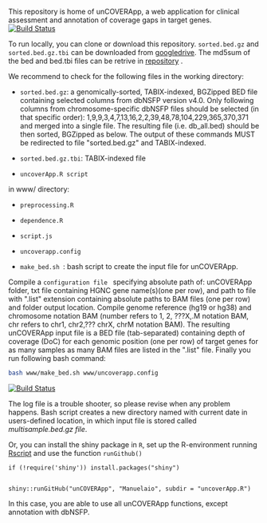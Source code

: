 This repository is home of unCOVERApp, a web application for clinical assessment and annotation of coverage gaps in target genes. 
[![Build Status](https://travis-ci.org/Manuelaio/unCOVERApp.svg?branch=master)](https://travis-ci.org/Manuelaio/unCOVERApp)

To run locally, you can clone or download this repository.  `sorted.bed.gz` and  `sorted.bed.gz.tbi` can be downloaded from [googledrive](https://drive.google.com/open?id=1WkFxXYdatkriHqgWwOazhvkl-qW_vaxh). The md5sum of the bed and bed.tbi files can be retrive in [repository](https://github.com/Manuelaio/unCOVERApp/blob/master/md5sum.txt) . 



We recommend to check for the following files in the working directory: 


* `sorted.bed.gz`: a genomically-sorted, TABIX-indexed, BGZipped BED file containing selected columns from dbNSFP version  v4.0. Only following columns from chromosome-specific dbNSFP files should be selected (in that specific order): $1,$9,$9,$3,$4,$7,$13,$16,$2,$2,$39,$48,$78,$104,$229,$365,$370,$371 and merged into a single file. The resulting file (i.e. db_all.bed) should be then sorted, BGZipped as below. The output of these commands MUST be redirected to file "sorted.bed.gz" and TABIX-indexed. 


* `sorted.bed.gz.tbi`: TABIX-indexed file


* `uncoverApp.R script `

in www/ directory: 

* `preprocessing.R ` 

* `dependence.R `

* `script.js `

* `uncoverapp.config `

* `make_bed.sh `: bash script to create the input file for unCOVERApp. 

Compile a `configuration file ` specifying absolute path of: unCOVERApp folder, txt file containing HGNC gene name(s)(one per row), and path to file with ".list" extension containing absolute paths to BAM files (one per row) and folder output location. Compile genome reference (hg19 or hg38) and chromosome notation BAM (number refers to 1, 2, ???X,.M notation BAM, chr refers to chr1, chr2,??? chrX, chrM notation BAM). The resulting unCOVERApp input file is a BED file (tab-separated) containing depth of coverage (DoC) for each genomic position (one per row) of target genes for as many samples as many BAM files are listed in the ".list" file. Finally you run following bash command:

```sh
bash www/make_bed.sh www/uncoverapp.config

```

[![Build Status](https://travis-ci.com/Manuelaio/test_app.svg?token=25AMAYuQwZENC1xVJVSe&branch=master)](https://travis-ci.com/Manuelaio/test_app)

The log file is a trouble shooter, so please revise when any problem happens. 
Bash script creates a new directory named with current date in users-defined location, in which input file is stored called *multisample.bed.gz file*.

Or, you can install the shiny package in `R`, set up the R-environment running [Rscript](https://github.com/Manuelaio/test_dependence/blob/master/dependencies.R) and use the function `runGithub()`


``` {r}
if (!require('shiny')) install.packages("shiny")


shiny::runGitHub("unCOVERApp", "Manuelaio", subdir = "uncoverApp.R")

``` 

In this case, you are able to use all unCOVERApp functions, except annotation with dbNSFP. 

